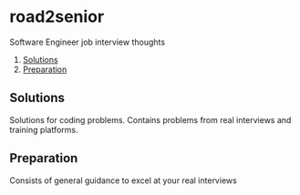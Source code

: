 # road2senior
Software Engineer job interview thoughts 

1. [Solutions](#solutions)
1. [Preparation](#Preparation)


## Solutions
Solutions for coding problems. Contains problems from real interviews and training platforms.

## Preparation
Consists of general guidance to excel at your real interviews

